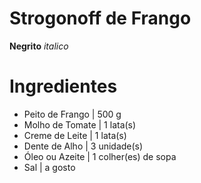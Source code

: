 # Strogonoff de Frango 

 **Negrito** _italico_

 # Ingredientes

- Peito de Frango | 500 g
- Molho de Tomate | 1 lata(s)
- Creme de Leite | 1 lata(s)
- Dente de Alho | 3 unidade(s)
- Óleo ou Azeite | 1 colher(es) de sopa
- Sal |  a gosto

